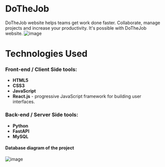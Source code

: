# DoTheJob
DoTheJob website helps teams get work done faster.  Collaborate, manage projects and increase your productivity. It's possible with DoTheJob website.
![image](https://user-images.githubusercontent.com/78910660/160810941-43b3454b-1c78-470b-bcfc-9e419c0c4197.png)


# Technologies Used
### **Front-end / Client Side tools:**
-  **HTML5** 
-  **CSS3**
-  **JavaScript** 
-  **React.js** - progressive JavaScript framework for building user interfaces.

### **Back-end / Server Side tools:**
-  **Python**
-  **FastAPI**
-  **MySQL**

#### Database diagram of the project 
![image](https://user-images.githubusercontent.com/78910660/160811169-22d2a5d4-ab50-440c-b6a0-30c25473d75c.png)
